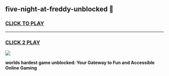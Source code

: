 
## five-night-at-freddy-unblocked 👋
<h3>
<a href="https://premium.freeplayer.one?title=five-night-at-freddy-unblocked&ref=14F">CLICK TO PLAY</a></h3>
<hr>

<h3>
<a href="https://premium.freeplayer.one?title=five-night-at-freddy-unblocked&ref=14F">CLICK 2 PLAY</a>
  
</h3>

<a href="https://premium.freeplayer.one?title=five-night-at-freddy-unblocked&ref=12F/"><img src="https://clearcache.store/games.png"></a>


**worlds hardest game unblocked: Your Gateway to Fun and Accessible Online Gaming**
